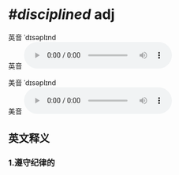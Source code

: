 # ***\#disciplined*** adj
英音 ˈdɪsəplɪnd  
英音
<audio src="./media/disciplined1_AAC.aac" controls="controls"></audio>

美音 ˈdɪsəplɪnd  
美音
<audio src="./media/disciplined2_AAC.aac" controls="controls"></audio>



  

英文释义
---
### 1.**遵守纪律的**  



